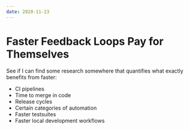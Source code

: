 ```yaml
---
date: 2020-11-23
---
```


# Faster Feedback Loops Pay for Themselves

See if I can find some research somewhere that quantifies what exactly benefits from faster:

- CI pipelines
- Time to merge in code
- Release cycles
- Certain categories of automation
- Faster testsuites
- Faster local development workflows
